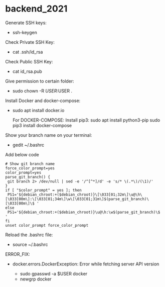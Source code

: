 # backend_2021

Generate SSH keys:
- ssh-keygen

Check Private SSH Key:
- cat .ssh/id_rsa

Check Public SSH Key:
- cat id_rsa.pub

Give permission to certain folder:
- sudo chown -R $USER:$USER .

Install Docker and docker-compose:
- sudo apt  install docker.io

    For DOCKER-COMPOSE:
        Install pip3:
            sudo apt install python3-pip
        sudo pip3 install docker-compose


Show your branch name on your terminal:

- gedit  ~/.bashrc

Add below code
```
# Show git branch name
force_color_prompt=yes
color_prompt=yes
parse_git_branch() {
 git branch 2> /dev/null | sed -e '/^[^*]/d' -e 's/* \(.*\)/(\1)/'
}
if [ "$color_prompt" = yes ]; then
 PS1='${debian_chroot:+($debian_chroot)}\[\033[01;32m\]\u@\h\[\033[00m\]:\[\033[01;34m\]\w\[\033[01;31m\]$(parse_git_branch)\[\033[00m\]\$ '
else
 PS1='${debian_chroot:+($debian_chroot)}\u@\h:\w$(parse_git_branch)\$ '
fi
unset color_prompt force_color_prompt
```

Reload the .bashrc file:
- source ~/.bashrc


ERROR_FIX:

- docker.errors.DockerException: Error while fetching server API version

    - sudo gpasswd -a $USER docker
    - newgrp docker